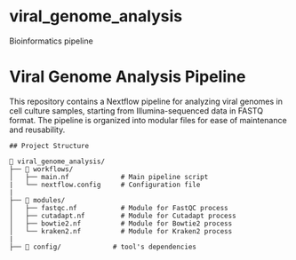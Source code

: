 
# viral_genome_analysis
Bioinformatics pipeline

# Viral Genome Analysis Pipeline

This repository contains a Nextflow pipeline for analyzing viral genomes in cell culture samples, starting from Illumina-sequenced data in FASTQ format. The pipeline is organized into modular files for ease of maintenance and reusability.

```
## Project Structure

📂 viral_genome_analysis/
├── 📂 workflows/
│   ├── main.nf             # Main pipeline script
|   └── nextflow.config     # Configuration file
|
├── 📂 modules/
│   ├── fastqc.nf           # Module for FastQC process
│   ├── cutadapt.nf         # Module for Cutadapt process
│   ├── bowtie2.nf          # Module for Bowtie2 process
│   └── kraken2.nf          # Module for Kraken2 process
|
├── 📂 config/             # tool's dependencies
```

